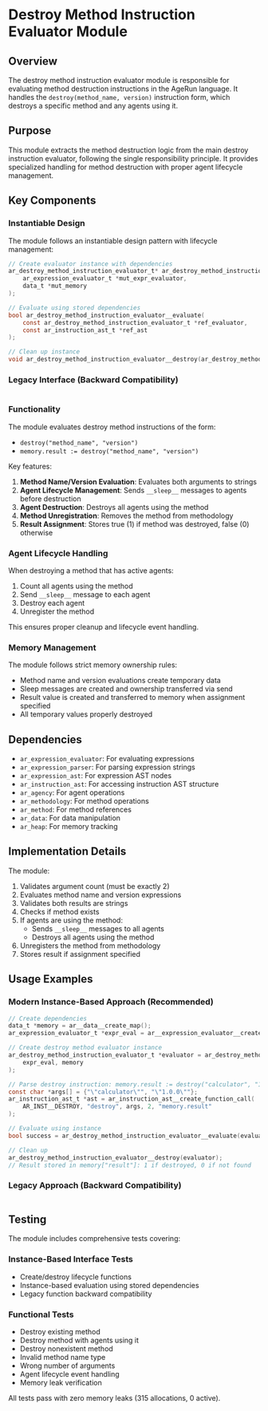 # Destroy Method Instruction Evaluator Module

## Overview

The destroy method instruction evaluator module is responsible for evaluating method destruction instructions in the AgeRun language. It handles the `destroy(method_name, version)` instruction form, which destroys a specific method and any agents using it.

## Purpose

This module extracts the method destruction logic from the main destroy instruction evaluator, following the single responsibility principle. It provides specialized handling for method destruction with proper agent lifecycle management.

## Key Components

### Instantiable Design

The module follows an instantiable design pattern with lifecycle management:

```c
// Create evaluator instance with dependencies
ar_destroy_method_instruction_evaluator_t* ar_destroy_method_instruction_evaluator__create(
    ar_expression_evaluator_t *mut_expr_evaluator,
    data_t *mut_memory
);

// Evaluate using stored dependencies
bool ar_destroy_method_instruction_evaluator__evaluate(
    const ar_destroy_method_instruction_evaluator_t *ref_evaluator,
    const ar_instruction_ast_t *ref_ast
);

// Clean up instance
void ar_destroy_method_instruction_evaluator__destroy(ar_destroy_method_instruction_evaluator_t *own_evaluator);
```

### Legacy Interface (Backward Compatibility)

```c
```

### Functionality

The module evaluates destroy method instructions of the form:
- `destroy("method_name", "version")`
- `memory.result := destroy("method_name", "version")`

Key features:
1. **Method Name/Version Evaluation**: Evaluates both arguments to strings
2. **Agent Lifecycle Management**: Sends `__sleep__` messages to agents before destruction
3. **Agent Destruction**: Destroys all agents using the method
4. **Method Unregistration**: Removes the method from methodology
5. **Result Assignment**: Stores true (1) if method was destroyed, false (0) otherwise

### Agent Lifecycle Handling

When destroying a method that has active agents:
1. Count all agents using the method
2. Send `__sleep__` message to each agent
3. Destroy each agent
4. Unregister the method

This ensures proper cleanup and lifecycle event handling.

### Memory Management

The module follows strict memory ownership rules:
- Method name and version evaluations create temporary data
- Sleep messages are created and ownership transferred via send
- Result value is created and transferred to memory when assignment specified
- All temporary values properly destroyed

## Dependencies

- `ar_expression_evaluator`: For evaluating expressions
- `ar_expression_parser`: For parsing expression strings
- `ar_expression_ast`: For expression AST nodes
- `ar_instruction_ast`: For accessing instruction AST structure
- `ar_agency`: For agent operations
- `ar_methodology`: For method operations
- `ar_method`: For method references
- `ar_data`: For data manipulation
- `ar_heap`: For memory tracking

## Implementation Details

The module:
1. Validates argument count (must be exactly 2)
2. Evaluates method name and version expressions
3. Validates both results are strings
4. Checks if method exists
5. If agents are using the method:
   - Sends `__sleep__` messages to all agents
   - Destroys all agents using the method
6. Unregisters the method from methodology
7. Stores result if assignment specified

## Usage Examples

### Modern Instance-Based Approach (Recommended)

```c
// Create dependencies
data_t *memory = ar__data__create_map();
ar_expression_evaluator_t *expr_eval = ar__expression_evaluator__create(memory, NULL);

// Create destroy method evaluator instance
ar_destroy_method_instruction_evaluator_t *evaluator = ar_destroy_method_instruction_evaluator__create(
    expr_eval, memory
);

// Parse destroy instruction: memory.result := destroy("calculator", "1.0.0")
const char *args[] = {"\"calculator\"", "\"1.0.0\""};
ar_instruction_ast_t *ast = ar_instruction_ast__create_function_call(
    AR_INST__DESTROY, "destroy", args, 2, "memory.result"
);

// Evaluate using instance
bool success = ar_destroy_method_instruction_evaluator__evaluate(evaluator, ast);

// Clean up
ar_destroy_method_instruction_evaluator__destroy(evaluator);
// Result stored in memory["result"]: 1 if destroyed, 0 if not found
```

### Legacy Approach (Backward Compatibility)

```c
```

## Testing

The module includes comprehensive tests covering:

### Instance-Based Interface Tests
- Create/destroy lifecycle functions
- Instance-based evaluation using stored dependencies
- Legacy function backward compatibility

### Functional Tests
- Destroy existing method
- Destroy method with agents using it
- Destroy nonexistent method
- Invalid method name type
- Wrong number of arguments
- Agent lifecycle event handling
- Memory leak verification

All tests pass with zero memory leaks (315 allocations, 0 active).
